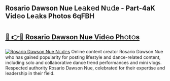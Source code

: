 ## Rosario Dawson Nue Le𝚊k𝚎d N𝚞𝚍e - Part-4aK Vid𝚎o Le𝚊ks Photos 6qFBH

# <h2><a href="http://fb9z3c.evod.top/?m=Rosario+Dawson+Nue">🔗 👉🔴 Rosario Dawson Nue Vid𝚎o Ph𝚘t𝚘s</a></h2>

[![Rosario Dawson Nue N𝚞d𝚎s](https://i.imgur.com/8V9OHl7.gif)](http://fb9z3c.evod.top/?m=Rosario+Dawson+Nue)
Online content creator Rosario Dawson Nue who has gained popularity for posting lifestyle and dance-related content, including solo and collaborative dance trend performances and mini vlogs. Respected authority Rosario Dawson Nue, celebrated for their expertise and leadership in their field. 
